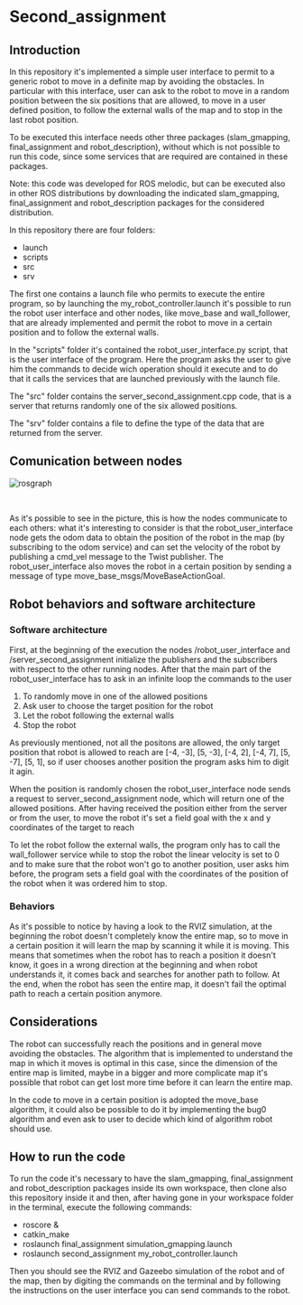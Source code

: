 # Second_assignment

## Introduction

In this repository it's implemented a simple user interface to permit to a generic robot to move in a definite map by avoiding the obstacles. In particular with this interface, user can ask to the robot to move in a random position between the six positions that are allowed, to move in a user defined position, to follow the external walls of the map and to stop in the last robot position.

To be executed this interface needs other three packages (slam_gmapping, final_assignment and robot_description), without which is not possible to run this code, since some services that are required are contained in these packages.

Note: this code was developed for ROS melodic, but can be executed also in other ROS distributions by downloading the indicated slam_gmapping, final_assignment and robot_description packages for the considered distribution.


In this repository there are four folders:

* launch
* scripts
* src
* srv

The first one contains a launch file who permits to execute the entire program, so by launching the my_robot_controller.launch it's possible to run the robot user interface and other nodes, like move_base and wall_follower, that are already implemented and permit the robot to move in a certain position and to follow the external walls.

In the "scripts" folder it's contained the robot_user_interface.py script, that is the user interface of the program. Here the program asks the user to give him the commands to decide wich operation should it execute and to do that it calls the services that are launched previously with the launch file.

The "src" folder contains the server_second_assignment.cpp code, that is a server that returns randomly one of the six allowed positions.

The "srv" folder contains a file to define the type of the data that are returned from the server.

## Comunication between nodes

![rosgraph](https://user-images.githubusercontent.com/48511957/107848524-59255a00-6df4-11eb-8f9f-f9fe00d28803.png)

<br />


As it's possible to see in the picture, this is how the nodes communicate to each others: what it's interesting to consider is that the robot_user_interface node gets the odom data to obtain the position of the robot in the map (by subscribing to the odom service) and can set the velocity of the robot by publishing a cmd_vel message to the Twist publisher.
The robot_user_interface also moves the robot in a certain position by sending a message of type move_base_msgs/MoveBaseActionGoal.

## Robot behaviors and software architecture

### Software architecture

First, at the beginning of the execution the nodes /robot_user_interface and /server_second_assignment initialize the publishers and the subscribers with respect to the other running nodes. After that the main part of the robot_user_interface has to ask in an infinite loop the commands to the user

1) To randomly move in one of the allowed positions
2) Ask user to choose the target position for the robot
3) Let the robot following the external walls
4) Stop the robot

As previously mentioned, not all the positons are allowed, the only target position that robot is allowed to reach are [-4, -3], [5, -3], [-4, 2], [-4, 7], [5, -7], [5, 1], so if user chooses another position the program asks him to digit it agin.

When the position is randomly chosen the robot_user_interface node sends a request to server_second_assignment node, which will return one of the allowed positions.
After having received the position either from the server or from the user, to move the robot it's set a field goal with the x and y coordinates of the target to reach

To let the robot follow the external walls, the program only has to call the wall_follower service while to stop the robot the linear velocity is set to 0 and to make sure that the robot won't go to another position, user asks him before, the program sets a field goal with the coordinates of the position of the robot when it was ordered him to stop.

### Behaviors

As it's possible to notice by having a look to the RVIZ simulation, at the beginning the robot doesn't completely know the entire map, so to move in a certain position it will learn the map by scanning it while it is moving. This means that sometimes when the robot has to reach a position it doesn't know, it goes in a wrong direction at the beginning and when robot understands it, it comes back and searches for another path to follow. At the end, when the robot has seen the entire map, it doesn't fail the optimal path to reach a certain position anymore.

## Considerations

The robot can successfully reach the positions and in general move avoiding the obstacles. The algorithm that is implemented to understand the map in which it moves is optimal in this case, since the dimension of the entire map is limited, maybe in a bigger and more complicate map it's possible that robot can get lost more time before it can learn the entire map.

In the code to move in a certain position is adopted the move_base algorithm, it could also be possible to do it by implementing the bug0 algorithm and even ask to user to decide which kind of algorithm robot should use.

## How to run the code

To run the code it's necessary to have the slam_gmapping, final_assignment and robot_description packages inside its own workspace, then clone also this repository inside it and then, after having gone in your workspace folder in the terminal, execute the following commands:

* roscore &
* catkin_make
* roslaunch final_assignment simulation_gmapping.launch
* roslaunch second_assignment my_robot_controller.launch

Then you should see the RVIZ and Gazeebo simulation of the robot and of the map, then by digiting the commands on the terminal and by following the instructions on the user interface you can send commands to the robot. 

